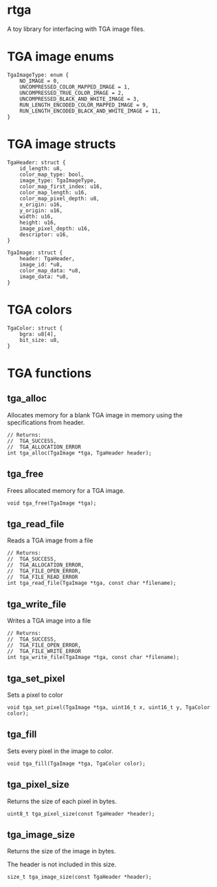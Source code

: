 # rtga
A toy library for interfacing with TGA image files.

# TGA image enums

```
TgaImageType: enum {
    NO_IMAGE = 0,
    UNCOMPRESSED_COLOR_MAPPED_IMAGE = 1,
    UNCOMPRESSED_TRUE_COLOR_IMAGE = 2,
    UNCOMPRESSED_BLACK_AND_WHITE_IMAGE = 3,
    RUN_LENGTH_ENCODED_COLOR_MAPPED_IMAGE = 9,
    RUN_LENGTH_ENCODED_BLACK_AND_WHITE_IMAGE = 11,
}
```

# TGA image structs

```
TgaHeader: struct {
    id_length: u8,
    color_map_type: bool,
    image_type: TgaImageType,
    color_map_first_index: u16,
    color_map_length: u16,
    color_map_pixel_depth: u8,
    x_origin: u16,
    y_origin: u16,
    width: u16,
    height: u16,
    image_pixel_depth: u16,
    descriptor: u16,
}  
```

```
TgaImage: struct {
    header: TgaHeader,
    image_id: *u8,
    color_map_data: *u8,
    image_data: *u8,
}
```

# TGA colors

```
TgaColor: struct {
    bgra: u8[4],
    bit_size: u8,
}
```

# TGA functions

## tga_alloc
Allocates memory for a blank TGA image in memory using the specifications from header.
```
// Returns:
//  TGA_SUCCESS,
//  TGA_ALLOCATION_ERROR
int tga_alloc(TgaImage *tga, TgaHeader header);
```

## tga_free
Frees allocated memory for a TGA image.
```
void tga_free(TgaImage *tga);
```

## tga_read_file
Reads a TGA image from a file
```
// Returns:
//  TGA_SUCCESS,
//  TGA_ALLOCATION_ERROR,
//  TGA_FILE_OPEN_ERROR,
//  TGA_FILE_READ_ERROR
int tga_read_file(TgaImage *tga, const char *filename);
```

## tga_write_file
Writes a TGA image into a file
```
// Returns:
//  TGA_SUCCESS,
//  TGA_FILE_OPEN_ERROR,
//  TGA_FILE_WRITE_ERROR
int tga_write_file(TgaImage *tga, const char *filename);
```

## tga_set_pixel
Sets a pixel to color
```
void tga_set_pixel(TgaImage *tga, uint16_t x, uint16_t y, TgaColor color);
```

## tga_fill
Sets every pixel in the image to color.
```
void tga_fill(TgaImage *tga, TgaColor color);
```

## tga_pixel_size
Returns the size of each pixel in bytes.
```
uint8_t tga_pixel_size(const TgaHeader *header);
```

## tga_image_size
Returns the size of the image in bytes.

The header is not included in this size.
```
size_t tga_image_size(const TgaHeader *header);
```
